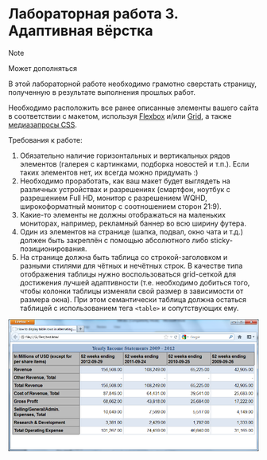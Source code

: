 # Лабораторная работа 3. Адаптивная вёрстка

> [!NOTE]
> Может дополняться

В этой лабораторной работе необходимо грамотно сверстать страницу, полученную в результате выполнения прошлых работ.

Необходимо расположить все ранее описанные элементы вашего сайта в соответствии с макетом, используя [Flexbox](https://developer.mozilla.org/ru/docs/Learn_web_development/Core/CSS_layout/Flexbox) и/или [Grid](https://developer.mozilla.org/ru/docs/Learn_web_development/Core/CSS_layout/Grids), а также [медиазапросы CSS](https://developer.mozilla.org/ru/docs/Web/CSS/CSS_media_queries/Using_media_queries).

Требования к работе:

1. Обязательно наличие горизонтальных и вертикальных рядов элементов (галерея с картинками, подборка новостей и т.п.). Если таких элементов нет, их всегда можно придумать :)
2. Необходимо проработать, как ваш макет будет выглядеть на различных устройствах и разрешениях (смартфон, ноутбук с разрешением Full HD, монитор с разрешением WQHD, широкоформатный монитор с соотношением сторон 21:9).
3. Какие-то элементы не должны отображаться на маленьких мониторах, например, рекламный баннер во всю ширину футера.
4. Один из элементов на странице (шапка, подвал, окно чата и т.д.) должен быть закреплён с помощью абсолютного либо sticky-позиционирования.
5. На странице должна быть таблица со строкой-заголовком и разными стилями для чётных и нечётных строк. В качестве типа отображения таблицы нужно воспользоваться grid-сеткой для достижения лучшей адаптивности (т.е. необходимо добиться того, чтобы колонки таблицы изменяли свой размер в зависимости от размера окна). При этом семантически таблица должна остаться таблицей с использованием тега `<table>` и сопутствующих ему.

![Пример таблицы](images/lab3.png)